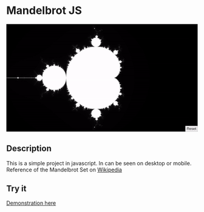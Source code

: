 # Mandelbrot JS
![Example](example.gif)
## Description
This is a simple project in javascript. In can be seen on desktop or mobile.\
Reference of the Mandelbrot Set on [Wikipedia](https://en.wikipedia.org/wiki/Mandelbrot_set)
## Try it
[Demonstration here](https://fgdou.ovh/Mandelbrot/)
